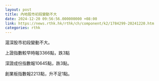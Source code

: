 ```yaml
---
layout: post
title: 內地股市初段變動不大
date: 2024-12-20 09:56:56.000000000 +08:00
link: https://news.rthk.hk/rthk/ch/component/k2/1784299-20241220.htm
categories: rthk
---
```


滬深股市初段變動不大。

上證指數較早時報3366點，跌3點

深證成份指數報10645點，跌3點。

創業板指數報2213點，升不足1點。
